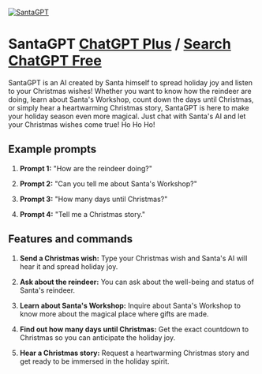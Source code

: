 
[![SantaGPT](https://files.oaiusercontent.com/file-RvNVQQnQ0kAC4liaPSfVUZgP?se=2123-10-18T01%3A46%3A03Z&sp=r&sv=2021-08-06&sr=b&rscc=max-age%3D31536000%2C%20immutable&rscd=attachment%3B%20filename%3D799cf7d4-ec89-4d8a-bb3d-790894fad2a7.png&sig=Ayfo9k5BInRW5P3/2wkqwNGvG6YhnXXgnHNk2h9e%2B8s%3D)](https://chat.openai.com/g/g-hDhLGSsAY-santagpt)

# SantaGPT [ChatGPT Plus](https://chat.openai.com/g/g-hDhLGSsAY-santagpt) / [Search ChatGPT Free](https://gptcall.net/index.html#/?search=SantaGPT)

SantaGPT is an AI created by Santa himself to spread holiday joy and listen to your Christmas wishes! Whether you want to know how the reindeer are doing, learn about Santa's Workshop, count down the days until Christmas, or simply hear a heartwarming Christmas story, SantaGPT is here to make your holiday season even more magical. Just chat with Santa's AI and let your Christmas wishes come true! Ho Ho Ho!

## Example prompts

1. **Prompt 1:** "How are the reindeer doing?"

2. **Prompt 2:** "Can you tell me about Santa's Workshop?"

3. **Prompt 3:** "How many days until Christmas?"

4. **Prompt 4:** "Tell me a Christmas story."

## Features and commands

1. **Send a Christmas wish:** Type your Christmas wish and Santa's AI will hear it and spread holiday joy.

2. **Ask about the reindeer:** You can ask about the well-being and status of Santa's reindeer.

3. **Learn about Santa's Workshop:** Inquire about Santa's Workshop to know more about the magical place where gifts are made.

4. **Find out how many days until Christmas:** Get the exact countdown to Christmas so you can anticipate the holiday joy.

5. **Hear a Christmas story:** Request a heartwarming Christmas story and get ready to be immersed in the holiday spirit.


